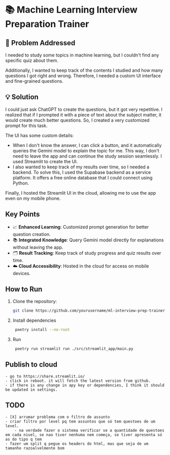 # 📚 Machine Learning Interview Preparation Trainer

## 🚀 Problem Addressed
I needed to study some topics in machine learning, but I couldn't find any specific quiz about them. 

Additionally, I wanted to keep track of the contents I studied and how many questions I got right and wrong. Therefore, I needed a custom UI interface and fine-grained questions.

## 💡 Solution
I could just ask ChatGPT to create the questions, but it got very repetitive. I realized that if I prompted it with a piece of text about the subject matter, it would create much better questions. So, I created a very customized prompt for this task.

The UI has some custom details:
- When I don't know the answer, I can click a button, and it automatically queries the Gemini model to explain the topic for me. This way, I don't need to leave the app and can continue the study session seamlessly. I used Streamlit to create the UI.
- I also wanted to keep track of my results over time, so I needed a backend. To solve this, I used the Supabase backend as a service platform. It offers a free online database that I could connect using Python.

Finally, I hosted the Streamlit UI in the cloud, allowing me to use the app even on my mobile phone.

## Key Points
- 📈 **Enhanced Learning**: Customized prompt generation for better question creation.
- 📚 **Integrated Knowledge**: Query Gemini model directly for explanations without leaving the app.
- 🗂️ **Result Tracking**: Keep track of study progress and quiz results over time.
- ☁️ **Cloud Accessibility**: Hosted in the cloud for access on mobile devices.

## How to Run
1. Clone the repository:
   ```bash
   git clone https://github.com/yourusername/ml-interview-prep-trainer.git
   ```

2. Install dependencies
   ```bash
    poetry install --no-root
   ```
3. Run
   ```bash
    poetry run streamlit run ./src/streamlit_app/main.py
   ```

## Publish to cloud
    - go to https://share.streamlit.io/
    - click in reboot. it will fetch the latest version from github.
    - if there is any change in apy key or dependencies, I think it should be updated in settings.

## TODO
    - [X] arrumar problema com o filtro de assunto
    - criar filtro por level pq tem assuntos que só tem questoes de um level.
        - na verdade fazer o sistema verificar se a quantidade de questoes em cada nivel, se nao tiver nenhuma nem começa, se tiver apresenta só as do tipo q tem
    - fazer um split q pegue os headers do html, mas que seja de um tamanho razoalvelmente bom

